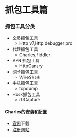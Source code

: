 # 抓包工具篇
### 抓包工具分类
- 全局抓包工具
  - Http v7,Http debugger pro
- 代理抓包工具
  - Charles,Fiddler
- VPN 抓包工具
  - HttpCanary
- 网卡抓包工具
  - WireShark
- 手机抓包工具
  - tcpdump
- Hook抓包工具
  - r0Capture
#### Charles的安装和配置
- [官网](https://www.charlesproxy.com/download/)下载
- [注册网站](https://www.zzzmode.com/mytools/charles/)